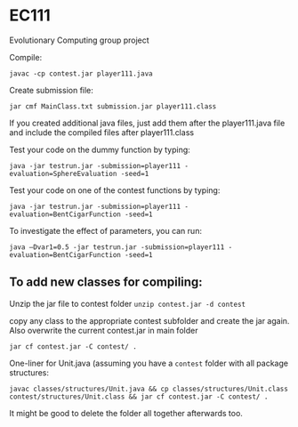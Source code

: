 # EC111
Evolutionary Computing group project

Compile:
```
javac -cp contest.jar player111.java
```

Create submission file:
```
jar cmf MainClass.txt submission.jar player111.class
```
If you created additional java files, just add them after the player111.java file and include the compiled files after player111.class



Test your code on the dummy function by typing:
```
java -jar testrun.jar -submission=player111 -evaluation=SphereEvaluation -seed=1
```

Test your code on one of the contest functions by typing:
```
java -jar testrun.jar -submission=player111 -evaluation=BentCigarFunction -seed=1
```

To investigate the effect of parameters, you can run:
```
java –Dvar1=0.5 -jar testrun.jar -submission=player111 - evaluation=BentCigarFunction -seed=1
```

## To add new classes for compiling:
Unzip the jar file to contest folder
```unzip contest.jar -d contest```

copy any class to the appropriate contest subfolder and create the jar again.
Also overwrite the current contest.jar in main folder
```
jar cf contest.jar -C contest/ .
```

One-liner for Unit.java (assuming you have a `contest` folder with all package structures:
```
javac classes/structures/Unit.java && cp classes/structures/Unit.class contest/structures/Unit.class && jar cf contest.jar -C contest/ .
```

It might be good to delete the folder all together afterwards too.
